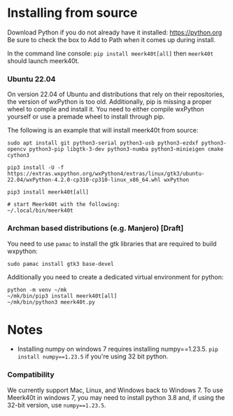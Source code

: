 # Installing from source

Download Python if you do not already have it installed: https://python.org
Be sure to check the box to Add to Path when it comes up during install.

In the command line console: `pip install meerk40t[all]` then `meerk40t` should launch meerk40t.

### Ubuntu 22.04
On version 22.04 of Ubuntu and distributions that rely on their repositories, the version of wxPython is too old.  Additionally, pip is missing a proper wheel to compile and install it.  You need to either compile wxPython yourself or use a premade wheel to install through pip.

The following is an example that will install meerk40t from source:
```
sudo apt install git python3-serial python3-usb python3-ezdxf python3-opencv python3-pip libgtk-3-dev python3-numba python3-minieigen cmake cython3

pip3 install -U -f https://extras.wxpython.org/wxPython4/extras/linux/gtk3/ubuntu-22.04/wxPython-4.2.0-cp310-cp310-linux_x86_64.whl wxPython

pip3 install meerk40t[all]

# start Meerk40t with the following:
~/.local/bin/meerk40t

```
### Archman based distributions (e.g. Manjero) [Draft]
You need to use ``pamac`` to install the gtk libraries that are required to build wxpython:
```
sudo pamac install gtk3 base-devel
```
Additionally you need to create a dedicated virtual environment for python:
```
python -m venv ~/mk
~/mk/bin/pip3 install meerk40t[all]
~/mk/bin/python3 meerk40t.py
```

# Notes
* Installing numpy on windows 7 requires installing numpy==1.23.5. `pip install numpy==1.23.5` if you're using 32 bit python.

### Compatibility
We currently support Mac, Linux, and Windows back to Windows 7. To use Meerk40t in windows 7, you may need to install python 3.8 and, if using the 32-bit version, use `numpy==1.23.5`.
